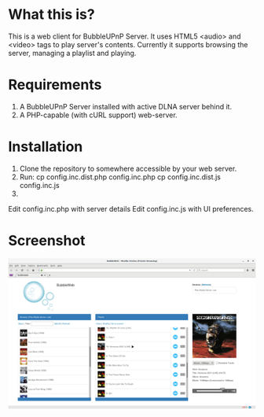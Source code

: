 # What this is?
This is a web client for BubbleUPnP Server. It uses HTML5 &lt;audio&gt; and &lt;video&gt; tags to play server's contents.
Currently it supports browsing the server, managing a playlist and playing.

# Requirements
1. A BubbleUPnP Server installed with active DLNA server behind it.
2. A PHP-capable (with cURL support) web-server.

# Installation
1. Clone the repository to somewhere accessible by your web server.
2. Run:
    cp config.inc.dist.php config.inc.php
    cp config.inc.dist.js config.inc.js
3. 
  Edit config.inc.php with server details
  Edit config.inc.js with UI preferences.
  

# Screenshot
![Screenshot](screenshot.png)

